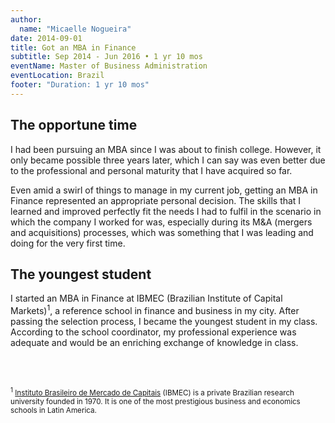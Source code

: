 ```yaml
---
author:
  name: "Micaelle Nogueira"
date: 2014-09-01
title: Got an MBA in Finance
subtitle: Sep 2014 - Jun 2016 • 1 yr 10 mos
eventName: Master of Business Administration
eventLocation: Brazil
footer: "Duration: 1 yr 10 mos"
---
```


## The opportune time

I had been pursuing an MBA since I was about to finish college. However, it only became possible three years later, which I can say was even better due to the professional and personal maturity that I have acquired so far.

Even amid a swirl of things to manage in my current job, getting an MBA in Finance represented an appropriate personal decision. The skills that I learned and improved perfectly fit the needs I had to fulfil in the scenario in which the company I worked for was, especially during its M&A (mergers and acquisitions) processes, which was something that I was leading and doing for the very first time.

## The youngest student

I started an MBA in Finance at IBMEC (Brazilian Institute of Capital Markets)<sup>1</sup>, a reference school in finance and business in my city. After passing the selection process, I became the youngest student in my class. According to the school coordinator, my professional experience was adequate and would be an enriching exchange of knowledge in class.

<br/>
<br/>

<small><sup>1</sup> [Instituto Brasileiro de Mercado de Capitais](https://www.ibmec.br/english) (IBMEC) is a private Brazilian research university founded in 1970. It is one of the most prestigious business and economics schools in Latin America.</small>